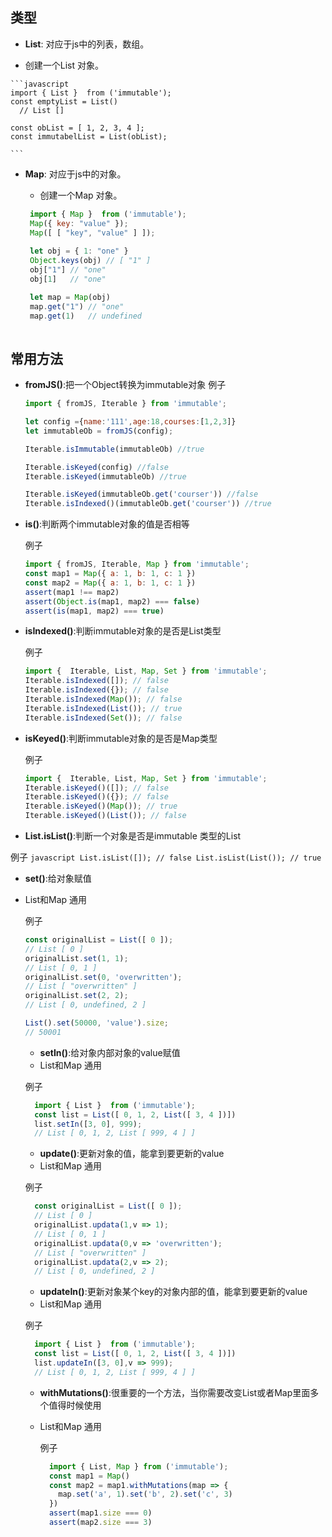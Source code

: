 ## <a name="types">类型</a>

  - **List**: 对应于js中的列表，数组。
  
   + 创建一个List 对象。

    ```javascript
    import { List }  from ('immutable');
    const emptyList = List()
      // List []
      
    const obList = [ 1, 2, 3, 4 ];
    const immutabelList = List(obList);
      
    ```
  - **Map**: 对应于js中的对象。

    + 创建一个Map 对象。

    ```javascript
     import { Map }  from ('immutable');
     Map({ key: "value" });
     Map([ [ "key", "value" ] ]);
     
     let obj = { 1: "one" }
     Object.keys(obj) // [ "1" ]
     obj["1"] // "one"
     obj[1]   // "one"
    
     let map = Map(obj)
     map.get("1") // "one"
     map.get(1)   // undefined
     
    ```

## <a name="types">常用方法</a>


  - **fromJS()**:把一个Object转换为immutable对象
    例子
    ```javascript
    import { fromJS, Iterable } from 'immutable';
    
    let config ={name:'111',age:18,courses:[1,2,3]}
    let immutableOb = fromJS(config);
    
    Iterable.isImmutable(immutableOb) //true
    
    Iterable.isKeyed(config) //false
    Iterable.isKeyed(immutableOb) //true
    
    Iterable.isKeyed(immutableOb.get('courser')) //false
    Iterable.isIndexed()(immutableOb.get('courser')) //true   
    
    ```
    
    
  - **is()**:判断两个immutable对象的值是否相等
    
    例子
    ```javascript
    import { fromJS, Iterable, Map } from 'immutable';
    const map1 = Map({ a: 1, b: 1, c: 1 })
    const map2 = Map({ a: 1, b: 1, c: 1 })
    assert(map1 !== map2)
    assert(Object.is(map1, map2) === false)
    assert(is(map1, map2) === true)
    ```
    
- **isIndexed()**:判断immutable对象的是否是List类型

    例子
    ```javascript
    import {  Iterable, List, Map, Set } from 'immutable';
    Iterable.isIndexed([]); // false
    Iterable.isIndexed({}); // false
    Iterable.isIndexed(Map()); // false
    Iterable.isIndexed(List()); // true
    Iterable.isIndexed(Set()); // false
    ```
    
- **isKeyed()**:判断immutable对象的是否是Map类型

    例子
    ```javascript
    import {  Iterable, List, Map, Set } from 'immutable';
    Iterable.isKeyed()([]); // false
    Iterable.isKeyed()({}); // false
    Iterable.isKeyed()(Map()); // true
    Iterable.isKeyed()(List()); // false
    ```

 - **List.isList()**:判断一个对象是否是immutable 类型的List
 
  例子
    ```javascript
    List.isList([]); // false
    List.isList(List()); // true     
    ```

- **set()**:给对象赋值
- List和Map 通用

  例子
    ```javascript
    const originalList = List([ 0 ]);
    // List [ 0 ]
    originalList.set(1, 1);
    // List [ 0, 1 ]
    originalList.set(0, 'overwritten');
    // List [ "overwritten" ]
    originalList.set(2, 2);
    // List [ 0, undefined, 2 ]
    
    List().set(50000, 'value').size;
    // 50001
    ```
  
  
  - **setIn()**:给对象内部对象的value赋值
  - List和Map 通用

  例子
    ```javascript
      import { List }  from ('immutable');
      const list = List([ 0, 1, 2, List([ 3, 4 ])])
      list.setIn([3, 0], 999);
      // List [ 0, 1, 2, List [ 999, 4 ] ]
    ```
  
  
  - **update()**:更新对象的值，能拿到要更新的value
  - List和Map 通用

  例子
    ```javascript
      const originalList = List([ 0 ]);
      // List [ 0 ]
      originalList.updata(1,v => 1);
      // List [ 0, 1 ]
      originalList.updata(0,v => 'overwritten');
      // List [ "overwritten" ]
      originalList.updata(2,v => 2);
      // List [ 0, undefined, 2 ]
    ```
  
  
  - **updateIn()**:更新对象某个key的对象内部的值，能拿到要更新的value
  - List和Map 通用

  例子
    ```javascript
      import { List }  from ('immutable');
      const list = List([ 0, 1, 2, List([ 3, 4 ])])
      list.updateIn([3, 0],v => 999);
      // List [ 0, 1, 2, List [ 999, 4 ] ]
    ```

  - **withMutations()**:很重要的一个方法，当你需要改变List或者Map里面多个值得时候使用
  - List和Map 通用
  
    例子
      ```javascript
        import { List, Map } from ('immutable');
        const map1 = Map()
        const map2 = map1.withMutations(map => {
          map.set('a', 1).set('b', 2).set('c', 3)
        })
        assert(map1.size === 0)
        assert(map2.size === 3)
      ```








